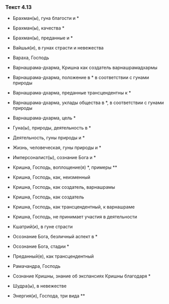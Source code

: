 ### Текст 4.13

- Брахман(ы), гуна благости и *

- Брахман(ы), качества *

- Брахман(ы), преданные и *

- Вайшья(и), в гунах страсти и невежества

- Вараха, Господь

- Варнашрама-дхарма, Кришна как создатель варнашрамадхармы

- Варнашрама-дхарма, положение в * в соответствии с гунами природы

- Варнашрама-дхарма, преданные трансцендентны к *

- Варнашрама-дхарма, уклады общества в *, в соответствии с гунами природы

- Варнашрама-дхарма, цель *

- Гуна(ы), природы, деятельность в *

- Деятельность, гуны природы и *

- Жизнь, человеческая, гуны природы и *

- Имперсоналист(ы), сознание Бога и *

- Кришна, Господь, воплощение(я) *, примеры **

- Кришна, Господь, как, неизменный

- Кришна, Господь, как создатель, варнашрамы

- Кришна, Господь, как создатель

- Кришна, Господь, как трансцендентный, к варнашраме

- Кришна, Господь, не принимает участия в деятельности

- Кшатрий(и), в гуне страсти

- Осознание Бога, безличный аспект в *

- Осознание Бога, стадии *

- Преданный(е), как трансцендентный

- Рамачандра, Господь

- Сознание Кришны, знание об экспансиях Кришны благодаря *

- Шудра(ы), в невежестве

- Энергия(и), Господа, три вида **
	
